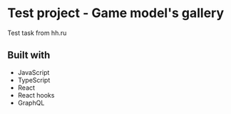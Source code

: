 # Test project - Game model's gallery

Test task from hh.ru



## Built with

- JavaScript
- TypeScript
- React
- React hooks
- GraphQL
